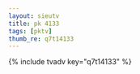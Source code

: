 ```yaml
--- 
layout: sieutv
title: pk 4133
tags: [pktv]
thumb_re: q7t14133
---
```

{% include tvadv key="q7t14133" %} 
